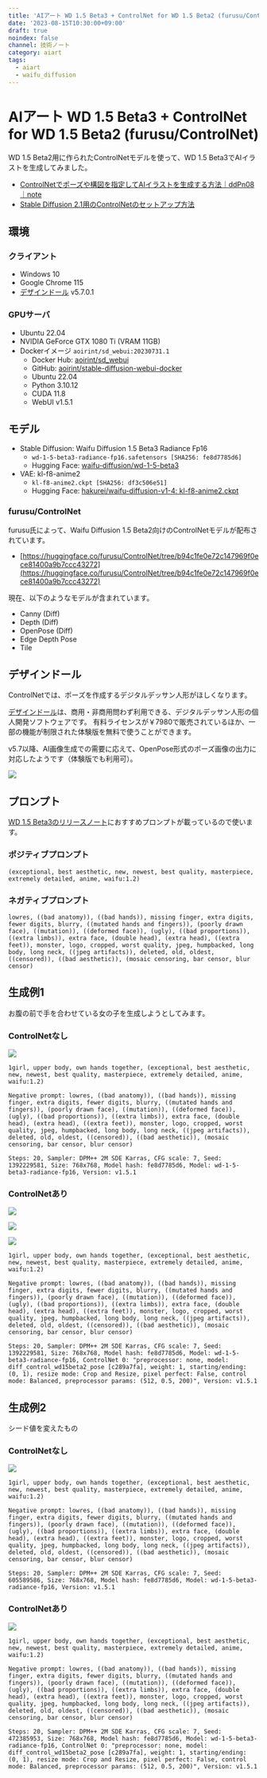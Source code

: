 ```yaml
---
title: 'AIアート WD 1.5 Beta3 + ControlNet for WD 1.5 Beta2 (furusu/ControlNet)'
date: '2023-08-15T10:30:00+09:00'
draft: true
noindex: false
channel: 技術ノート
category: aiart
tags:
  - aiart
  - waifu_diffusion
---
```

# AIアート WD 1.5 Beta3 + ControlNet for WD 1.5 Beta2 (furusu/ControlNet)

WD 1.5 Beta2用に作られたControlNetモデルを使って、WD 1.5 Beta3でAIイラストを生成してみました。

- [ControlNetでポーズや構図を指定してAIイラストを生成する方法｜ddPn08｜note](https://note.com/ddpn08/n/n7fce838499e7)
- [Stable Diffusion 2.1用のControlNetのセットアップ方法](https://webbigdata.jp/post-18036/)

## 環境

### クライアント

- Windows 10
- Google Chrome 115
- [デザインドール](https://terawell.net/ja/) v5.7.0.1

### GPUサーバ

- Ubuntu 22.04
- NVIDIA GeForce GTX 1080 Ti (VRAM 11GB)
- Dockerイメージ `aoirint/sd_webui:20230731.1`
  - Docker Hub: [aoirint/sd_webui](https://hub.docker.com/layers/aoirint/sd_webui/20230731.1/images/sha256-18d9fe63e746636bfbcdf1340732324479ccb20ffae6b8d265730f29bcea23e5)
  - GitHub: [aoirint/stable-diffusion-webui-docker](https://github.com/aoirint/stable-diffusion-webui-docker/releases/tag/20230731.1)
  - Ubuntu 22.04
  - Python 3.10.12
  - CUDA 11.8
  - WebUI v1.5.1

## モデル

- Stable Diffusion: Waifu Diffusion 1.5 Beta3 Radiance Fp16
  - `wd-1-5-beta3-radiance-fp16.safetensors [SHA256: fe8d7785d6]`
  - Hugging Face: [waifu-diffusion/wd-1-5-beta3](https://huggingface.co/waifu-diffusion/wd-1-5-beta3/tree/0850b219a40a86df205121c5ed71348cac20abc3)
- VAE: kl-f8-anime2
  - `kl-f8-anime2.ckpt [SHA256: df3c506e51]`
  - Hugging Face: [hakurei/waifu-diffusion-v1-4: kl-f8-anime2.ckpt](https://huggingface.co/hakurei/waifu-diffusion-v1-4/blob/6b239e9a5f0cdeba45131cde0fade1753179da4f/vae/kl-f8-anime2.ckpt)

### furusu/ControlNet

furusu氏によって、Waifu Diffusion 1.5 Beta2向けのControlNetモデルが配布されています。

- [https://huggingface.co/furusu/ControlNet/tree/b94c1fe0e72c147969f0ece81400a9b7ccc43272](https://huggingface.co/furusu/ControlNet/tree/b94c1fe0e72c147969f0ece81400a9b7ccc43272)

現在、以下のようなモデルが含まれています。

- Canny (Diff)
- Depth (Diff)
- OpenPose (Diff)
- Edge Depth Pose
- Tile

## デザインドール

ControlNetでは、ポーズを作成するデジタルデッサン人形がほしくなります。

[デザインドール](https://terawell.net/ja/)は、商用・非商用問わず利用できる、デジタルデッサン人形の個人開発ソフトウェアです。
有料ライセンスが￥7980で販売されているほか、一部の機能が制限された体験版を無料で使うことができます。

v5.7以降、AI画像生成での需要に応えて、OpenPose形式のポーズ画像の出力に対応したようです（体験版でも利用可）。

![](images/designdoll_ui.png)

## プロンプト

[WD 1.5 Beta3のリリースノート](https://saltacc.notion.site/saltacc/WD-1-5-Beta-3-Release-Notes-1e35a0ed1bb24c5b93ec79c45c217f63)におすすめプロンプトが載っているので使います。

### ポジティブプロンプト

```
(exceptional, best aesthetic, new, newest, best quality, masterpiece, extremely detailed, anime, waifu:1.2)
```

### ネガティブプロンプト

```
lowres, ((bad anatomy)), ((bad hands)), missing finger, extra digits, fewer digits, blurry, ((mutated hands and fingers)), (poorly drawn face), ((mutation)), ((deformed face)), (ugly), ((bad proportions)), ((extra limbs)), extra face, (double head), (extra head), ((extra feet)), monster, logo, cropped, worst quality, jpeg, humpbacked, long body, long neck, ((jpeg artifacts)), deleted, old, oldest, ((censored)), ((bad aesthetic)), (mosaic censoring, bar censor, blur censor)
```

## 生成例1

お腹の前で手を合わせている女の子を生成しようとしてみます。

### ControlNetなし

![](images/example1_image_nocontrolnet.png)

```
1girl, upper body, own hands together, (exceptional, best aesthetic, new, newest, best quality, masterpiece, extremely detailed, anime, waifu:1.2)

Negative prompt: lowres, ((bad anatomy)), ((bad hands)), missing finger, extra digits, fewer digits, blurry, ((mutated hands and fingers)), (poorly drawn face), ((mutation)), ((deformed face)), (ugly), ((bad proportions)), ((extra limbs)), extra face, (double head), (extra head), ((extra feet)), monster, logo, cropped, worst quality, jpeg, humpbacked, long body, long neck, ((jpeg artifacts)), deleted, old, oldest, ((censored)), ((bad aesthetic)), (mosaic censoring, bar censor, blur censor)

Steps: 20, Sampler: DPM++ 2M SDE Karras, CFG scale: 7, Seed: 1392229581, Size: 768x768, Model hash: fe8d7785d6, Model: wd-1-5-beta3-radiance-fp16, Version: v1.5.1
```

### ControlNetあり

![](images/example1_pose_image.png)

![](images/example1_pose_openpose.png)

![](images/example1_image_controlnet.png)

```
1girl, upper body, own hands together, (exceptional, best aesthetic, new, newest, best quality, masterpiece, extremely detailed, anime, waifu:1.2)

Negative prompt: lowres, ((bad anatomy)), ((bad hands)), missing finger, extra digits, fewer digits, blurry, ((mutated hands and fingers)), (poorly drawn face), ((mutation)), ((deformed face)), (ugly), ((bad proportions)), ((extra limbs)), extra face, (double head), (extra head), ((extra feet)), monster, logo, cropped, worst quality, jpeg, humpbacked, long body, long neck, ((jpeg artifacts)), deleted, old, oldest, ((censored)), ((bad aesthetic)), (mosaic censoring, bar censor, blur censor)

Steps: 20, Sampler: DPM++ 2M SDE Karras, CFG scale: 7, Seed: 1392229581, Size: 768x768, Model hash: fe8d7785d6, Model: wd-1-5-beta3-radiance-fp16, ControlNet 0: "preprocessor: none, model: diff_control_wd15beta2_pose [c289a7fa], weight: 1, starting/ending: (0, 1), resize mode: Crop and Resize, pixel perfect: False, control mode: Balanced, preprocessor params: (512, 0.5, 200)", Version: v1.5.1
```


## 生成例2

シード値を変えたもの

### ControlNetなし

![](images/example2_image_nocontrolnet.png)

```
1girl, upper body, own hands together, (exceptional, best aesthetic, new, newest, best quality, masterpiece, extremely detailed, anime, waifu:1.2)

Negative prompt: lowres, ((bad anatomy)), ((bad hands)), missing finger, extra digits, fewer digits, blurry, ((mutated hands and fingers)), (poorly drawn face), ((mutation)), ((deformed face)), (ugly), ((bad proportions)), ((extra limbs)), extra face, (double head), (extra head), ((extra feet)), monster, logo, cropped, worst quality, jpeg, humpbacked, long body, long neck, ((jpeg artifacts)), deleted, old, oldest, ((censored)), ((bad aesthetic)), (mosaic censoring, bar censor, blur censor)

Steps: 20, Sampler: DPM++ 2M SDE Karras, CFG scale: 7, Seed: 605589586, Size: 768x768, Model hash: fe8d7785d6, Model: wd-1-5-beta3-radiance-fp16, Version: v1.5.1
```

### ControlNetあり

![](images/example2_image_controlnet.png)

```
1girl, upper body, own hands together, (exceptional, best aesthetic, new, newest, best quality, masterpiece, extremely detailed, anime, waifu:1.2)

Negative prompt: lowres, ((bad anatomy)), ((bad hands)), missing finger, extra digits, fewer digits, blurry, ((mutated hands and fingers)), (poorly drawn face), ((mutation)), ((deformed face)), (ugly), ((bad proportions)), ((extra limbs)), extra face, (double head), (extra head), ((extra feet)), monster, logo, cropped, worst quality, jpeg, humpbacked, long body, long neck, ((jpeg artifacts)), deleted, old, oldest, ((censored)), ((bad aesthetic)), (mosaic censoring, bar censor, blur censor)

Steps: 20, Sampler: DPM++ 2M SDE Karras, CFG scale: 7, Seed: 472385953, Size: 768x768, Model hash: fe8d7785d6, Model: wd-1-5-beta3-radiance-fp16, ControlNet 0: "preprocessor: none, model: diff_control_wd15beta2_pose [c289a7fa], weight: 1, starting/ending: (0, 1), resize mode: Crop and Resize, pixel perfect: False, control mode: Balanced, preprocessor params: (512, 0.5, 200)", Version: v1.5.1
```
